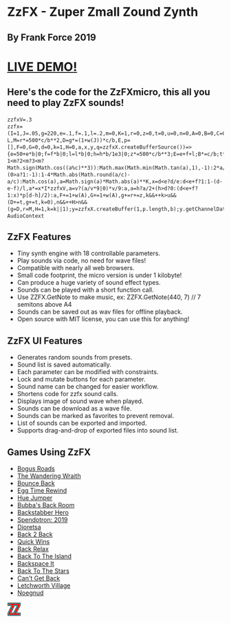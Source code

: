 # ZzFX - Zuper Zmall Zound Zynth
## By Frank Force 2019

# [LIVE DEMO!](https://zzfx.3d2k.com)


## Here's the code for the ZzFXmicro, this all you need to play ZzFX sounds!

```
zzfxV=.3
zzfx=(I=1,J=.05,g=220,e=.1,f=.1,l=.2,m=0,K=1,r=0,z=0,t=0,u=0,n=0,A=0,B=0,C=0,v=0,h=0,c=2*Math.PI,b=44100,w=L=>L*2*Math.random()-L,M=r*=500*c/b**2,D=g*=(1+w(J))*c/b,E,p=[],F=0,G=0,d=0,k=1,H=0,a,x,y,q=zzfxX.createBufferSource())=>{e=50+e*b|0;f=f*b|0;l=l*b|0;h=h*b/1e3|0;z*=500*c/b**3;E=e+f+l;B*=c/b;t*=c/b;u=u*b|0;n=n*b|0;for(C*=c;d<E;p[d++]=a)a=F*g*Math.cos(G*B+C),a=m?1<m?2<m?3<m?Math.sign(Math.cos((a%c)**3)):Math.max(Math.min(Math.tan(a),1),-1):2*a/c%2+(0>a?1:-1):1-4*Math.abs(Math.round(a/c)-a/c):Math.cos(a),a=Math.sign(a)*Math.abs(a)**K,x=d<e?d/e:d<e+f?1:1-(d-e-f)/l,a*=x*I*zzfxV,a=v?(a/v*9|0)*v/9:a,a=h?a/2+(h>d?0:(d<e+f?1:x)*p[d-h]/2):a,F+=1+w(A),G+=1+w(A),g+=r+=z,k&&++k>u&&(D+=t,g+=t,k=0),n&&++H>n&&(g=D,r=M,H=1,k=k||1);y=zzfxX.createBuffer(1,p.length,b);y.getChannelData(0).set(p);q.buffer=y;q.connect(zzfxX.destination);q.start()};zzfxX=new AudioContext
```

## ZzFX Features

- Tiny synth engine with 18 controllable parameters.
- Play sounds via code, no need for wave files!
- Compatible with nearly all web browsers.
- Small code footprint, the micro version is under 1 kilobyte!
- Can produce a huge variety of sound effect types.
- Sounds can be played with a short function call.
- Use ZZFX.GetNote to make music, ex: ZZFX.GetNote(440, 7) // 7 semitons above A4
- Sounds can be saved out as wav files for offline playback.
- Open source with MIT license, you can use this for anything!

## ZzFX UI Features

- Generates random sounds from presets.
- Sound list is saved automatically.
- Each parameter can be modified with constraints.
- Lock and mutate buttons for each parameter.
- Sound name can be changed for easier workflow.
- Shortens code for zzfx sound calls.
- Displays image of sound wave when played.
- Sounds can be download as a wave file.
- Sounds can be marked as favorites to prevent removal.
- List of sounds can be exported and imported.
- Supports drag-and-drop of exported files into sound list.

## Games Using ZzFX

- [Bogus Roads](https://www.newgrounds.com/portal/view/747570)
- [The Wandering Wraith](https://js13kgames.com/entries/the-wandering-wraith)
- [Bounce Back](https://js13kgames.com/entries/bounce-back)
- [Egg Time Rewind](https://killedbyapixel.itch.io/egg-time)
- [Hue Jumper](https://killedbyapixel.itch.io/hue-jumper)
- [Bubba's Back Room](https://js13kgames.com/entries/bubbas-back-room)
- [Backstabber Hero](https://js13kgames.com/entries/backstabber-hero)
- [Spendotron: 2019](https://killedbyapixel.itch.io/currency-wars)
- [Dioretsa](https://js13kgames.com/entries/20461-dioretsa)
- [Back 2 Back](https://js13kgames.com/entries/back-2-back)
- [Quick Wins](https://js13kgames.com/entries/quick-wins)
- [Back Relax](http://js13kgames.com/entries/back-relax)
- [Back To The Island](https://js13kgames.com/entries/back-to-the-island)
- [Backspace It](http://js13kgames.com/entries/backspace-it)
- [Back To The Stars](https://js13kgames.com/entries/back-to-the-stars)
- [Can't Get Back](https://js13kgames.com/entries/cant-get-back)
- [Letchworth Village](https://js13kgames.com/entries/letchworth-village)
- [Noegnud](https://js13kgames.com/entries/noegnud)

![ZzFX Image](/favicon.png) 
